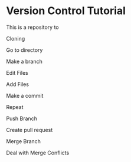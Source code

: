 # Version Control Tutorial

This is a repository to 

Cloning

Go to directory

Make a branch

Edit Files

Add Files

Make a commit

Repeat

Push Branch

Create pull request

Merge Branch

Deal with Merge Conflicts

